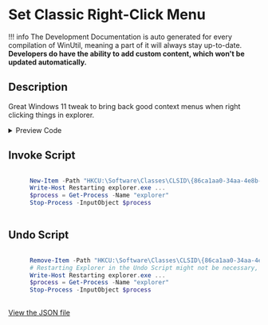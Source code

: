 ﻿# Set Classic Right-Click Menu 


!!! info
     The Development Documentation is auto generated for every compilation of WinUtil, meaning a part of it will always stay up-to-date. **Developers do have the ability to add custom content, which won't be updated automatically.**


## Description

Great Windows 11 tweak to bring back good context menus when right clicking things in explorer.

<!-- BEGIN CUSTOM CONTENT -->

<!-- END CUSTOM CONTENT -->

<details>
<summary>Preview Code</summary>

```json
{
    "Content":  "Set Classic Right-Click Menu ",
    "Description":  "Great Windows 11 tweak to bring back good context menus when right clicking things in explorer.",
    "category":  "z__Advanced Tweaks - CAUTION",
    "panel":  "1",
    "Order":  "a027_",
    "InvokeScript":  [
                         "\r\n      New-Item -Path \"HKCU:\\Software\\Classes\\CLSID\\{86ca1aa0-34aa-4e8b-a509-50c905bae2a2}\" -Name \"InprocServer32\" -force -value \"\"\r\n      Write-Host Restarting explorer.exe ...\r\n      $process = Get-Process -Name \"explorer\"\r\n      Stop-Process -InputObject $process\r\n      "
                     ],
    "UndoScript":  [
                       "\r\n      Remove-Item -Path \"HKCU:\\Software\\Classes\\CLSID\\{86ca1aa0-34aa-4e8b-a509-50c905bae2a2}\" -Recurse -Confirm:$false -Force\r\n      # Restarting Explorer in the Undo Script might not be necessary, as the Registry change without restarting Explorer does work, but just to make sure.\r\n      Write-Host Restarting explorer.exe ...\r\n      $process = Get-Process -Name \"explorer\"\r\n      Stop-Process -InputObject $process\r\n      "
                   ]
}
```
</details>

## Invoke Script

```powershell

      New-Item -Path "HKCU:\Software\Classes\CLSID\{86ca1aa0-34aa-4e8b-a509-50c905bae2a2}" -Name "InprocServer32" -force -value ""
      Write-Host Restarting explorer.exe ...
      $process = Get-Process -Name "explorer"
      Stop-Process -InputObject $process
      

```
## Undo Script

```powershell

      Remove-Item -Path "HKCU:\Software\Classes\CLSID\{86ca1aa0-34aa-4e8b-a509-50c905bae2a2}" -Recurse -Confirm:$false -Force
      # Restarting Explorer in the Undo Script might not be necessary, as the Registry change without restarting Explorer does work, but just to make sure.
      Write-Host Restarting explorer.exe ...
      $process = Get-Process -Name "explorer"
      Stop-Process -InputObject $process
      

```
<!-- BEGIN SECOND CUSTOM CONTENT -->

<!-- END SECOND CUSTOM CONTENT -->

[View the JSON file](https://github.com/ChrisTitusTech/winutil/tree/main/config/tweaks.json)

